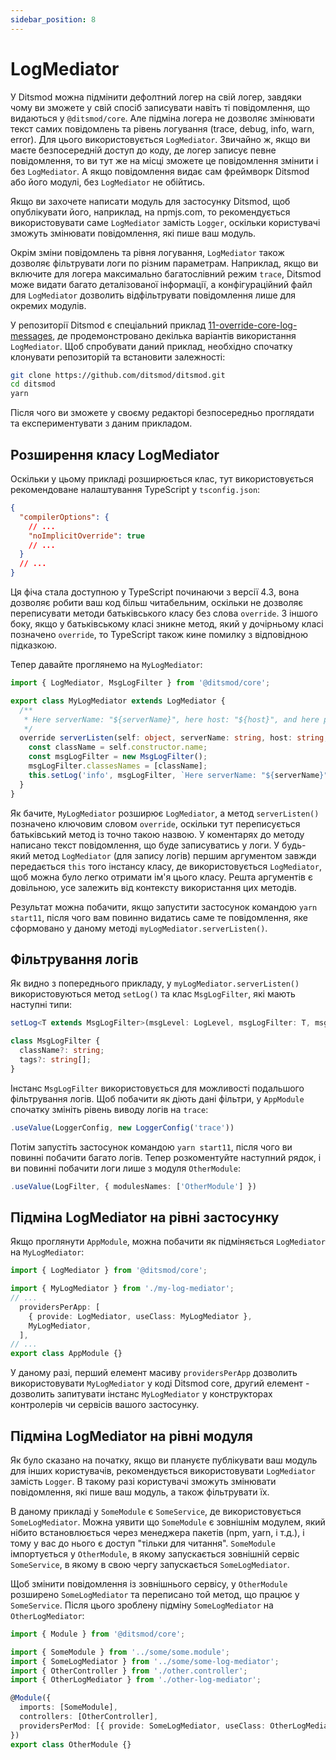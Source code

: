 ```yaml
---
sidebar_position: 8
---
```


# LogMediator

У Ditsmod можна підмінити дефолтний логер на свій логер, завдяки чому ви зможете у свій спосіб записувати навіть ті повідомлення, що видаються у `@ditsmod/core`. Але підміна логера не дозволяє змінювати текст самих повідомлень та рівень логування (trace, debug, info, warn, error). Для цього використовується `LogMediator`. Звичайно ж, якщо ви маєте безпосередній доступ до коду, де логер записує певне повідомлення, то ви тут же на місці зможете це повідомлення змінити і без `LogMediator`. А якщо повідомлення видає сам фреймворк Ditsmod або його модулі, без `LogMediator` не обійтись.

Якщо ви захочете написати модуль для застосунку Ditsmod, щоб опублікувати його, наприклад, на npmjs.com, то рекомендується використовувати саме `LogMediator` замість `Logger`, оскільки користувачі зможуть змінювати повідомлення, які пише ваш модуль.

Окрім зміни повідомлень та рівня логування, `LogMediator` також дозволяє фільтрувати логи по різним параметрам. Наприклад, якщо ви включите для логера максимально багатослівний режим `trace`, Ditsmod може видати багато деталізованої інформації, а конфігураційний файл для `LogMediator` дозволить відфільтрувати повідомлення лише для окремих модулів.

У репозиторії Ditsmod є спеціальний приклад [11-override-core-log-messages][1], де продемонстровано декілька варіантів використання `LogMediator`. Щоб спробувати даний приклад, необхідно спочатку клонувати репозиторій та встановити залежності:

```bash
git clone https://github.com/ditsmod/ditsmod.git
cd ditsmod
yarn
```

Після чого ви зможете у своєму редакторі безпосередньо проглядати та експериментувати з даним прикладом.

## Розширення класу LogMediator

Оскільки у цьому прикладі розширюється клас, тут використовується рекомендоване налаштування TypeScript у `tsconfig.json`:

```json
{
  "compilerOptions": {
    // ...
    "noImplicitOverride": true
    // ...
  }
  // ...
}
```

Ця фіча стала доступною у TypeScript починаючи з версії 4.3, вона дозволяє робити ваш код більш читабельним, оскільки не дозволяє переписувати методи батьківського класу без слова `override`. З іншого боку, якщо у батьківському класі зникне метод, який у дочірньому класі позначено `override`, то TypeScript також кине помилку з відповідною підказкою.

Тепер давайте проглянемо на `MyLogMediator`:

```ts
import { LogMediator, MsgLogFilter } from '@ditsmod/core';

export class MyLogMediator extends LogMediator {
  /**
   * Here serverName: "${serverName}", here host: "${host}", and here port: "${port}"
   */
  override serverListen(self: object, serverName: string, host: string, port: number) {
    const className = self.constructor.name;
    const msgLogFilter = new MsgLogFilter();
    msgLogFilter.classesNames = [className];
    this.setLog('info', msgLogFilter, `Here serverName: "${serverName}", here host: "${host}", and here port: "${port}"`);
  }
}
```

Як бачите, `MyLogMediator` розширює `LogMediator`, а метод `serverListen()` позначено ключовим словом `override`, оскільки тут переписується батьківський метод із точно такою назвою. У коментарях до методу написано текст повідомлення, що буде записуватись у логи. У будь-який метод `LogMediator` (для запису логів) першим аргументом завжди передається `this` того інстансу класу, де використовується `LogMediator`, щоб можна було легко отримати ім'я цього класу. Решта аргументів є довільною, усе залежить від контексту використання цих методів.

Результат можна побачити, якщо запустити застосунок командою `yarn start11`, після чого вам повинно видатись саме те повідомлення, яке сформовано у даному методі `myLogMediator.serverListen()`.

## Фільтрування логів

Як видно з попереднього прикладу, у `myLogMediator.serverListen()` використовуються метод `setLog()` та клас `MsgLogFilter`, які мають наступні типи:

```ts
setLog<T extends MsgLogFilter>(msgLevel: LogLevel, msgLogFilter: T, msg: any): void;

class MsgLogFilter {
  className?: string;
  tags?: string[];
}
```

Інстанс `MsgLogFilter` використовується для можливості подальшого фільтрування логів. Щоб побачити як діють дані фільтри, у `AppModule` спочатку змініть рівень виводу логів на `trace`:

```ts
.useValue(LoggerConfig, new LoggerConfig('trace'))
```

Потім запустіть застосунок командою `yarn start11`, після чого ви повинні побачити багато логів. Тепер розкоментуйте наступний рядок, і ви повинні побачити логи лише з модуля `OtherModule`:

```ts
.useValue(LogFilter, { modulesNames: ['OtherModule'] })
```

## Підміна LogMediator на рівні застосунку

Якщо проглянути `AppModule`, можна побачити як підміняється `LogMediator` на `MyLogMediator`:

```ts
import { LogMediator } from '@ditsmod/core';

import { MyLogMediator } from './my-log-mediator';
// ...
  providersPerApp: [
    { provide: LogMediator, useClass: MyLogMediator },
    MyLogMediator,
  ],
// ...
export class AppModule {}
```

У даному разі, перший елемент масиву `providersPerApp` дозволить використовувати `MyLogMediator` у коді Ditsmod core, другий елемент - дозволить запитувати інстанс `MyLogMediator` у конструкторах контролерів чи сервісів вашого застосунку.

## Підміна LogMediator на рівні модуля

Як було сказано на початку, якщо ви плануєте публікувати ваш модуль для інших користувачів, рекомендується використовувати `LogMediator` замість `Logger`. В такому разі користувачі зможуть змінювати повідомлення, які пише ваш модуль, а також фільтрувати їх.

В даному прикладі у `SomeModule` є `SomeService`, де використовується `SomeLogMediator`. Можна уявити що `SomeModule` є зовнішнім модулем, який нібито встановлюється через менеджера пакетів (npm, yarn, і т.д.), і тому у вас до нього є доступ "тільки для читання". `SomeModule` імпортується у `OtherModule`, в якому запускається зовнішній сервіс `SomeService`, в якому в свою чергу запускається `SomeLogMediator`.

Щоб змінити повідомлення із зовнішнього сервісу, у `OtherModule` розширено `SomeLogMediator` та переписано той метод, що працює у `SomeService`. Після цього зроблену підміну `SomeLogMediator` на `OtherLogMediator`:

```ts
import { Module } from '@ditsmod/core';

import { SomeModule } from '../some/some.module';
import { SomeLogMediator } from '../some/some-log-mediator';
import { OtherController } from './other.controller';
import { OtherLogMediator } from './other-log-mediator';

@Module({
  imports: [SomeModule],
  controllers: [OtherController],
  providersPerMod: [{ provide: SomeLogMediator, useClass: OtherLogMediator }],
})
export class OtherModule {}
```

[1]: https://github.com/ditsmod/ditsmod/tree/main/examples/11-override-core-log-messages
